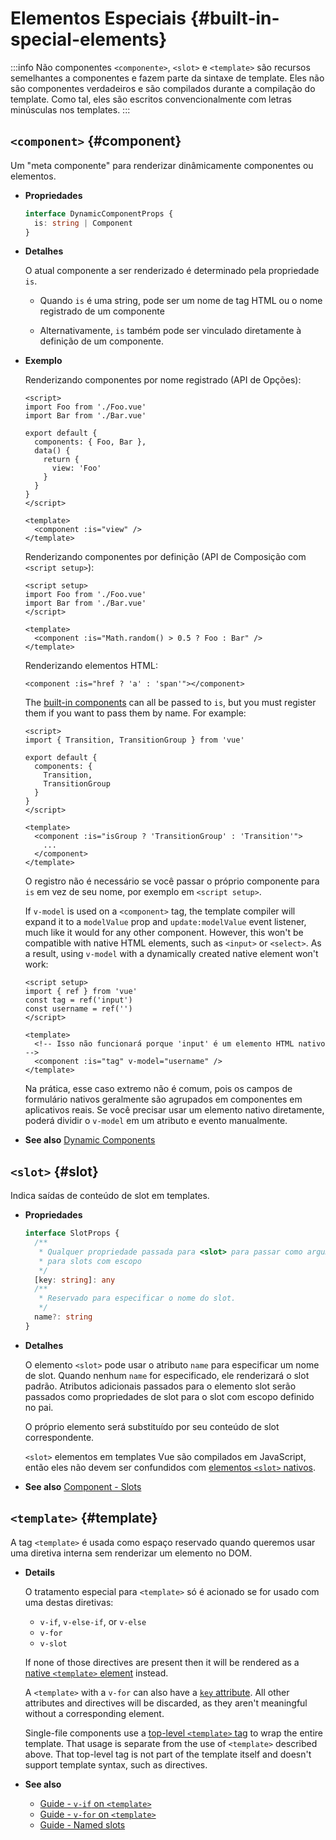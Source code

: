 # Elementos Especiais {#built-in-special-elements}

:::info Não componentes
`<componente>`, `<slot>` e `<template>` são recursos semelhantes a componentes e fazem parte da sintaxe de template. Eles não são componentes verdadeiros e são compilados durante a compilação do template. Como tal, eles são escritos convencionalmente com letras minúsculas nos templates.
:::

## `<component>` {#component}

Um "meta componente" para renderizar dinâmicamente componentes ou elementos.

- **Propriedades**

  ```ts
  interface DynamicComponentProps {
    is: string | Component
  }
  ```

- **Detalhes**

  O atual componente a ser renderizado é determinado pela propriedade `is`.

  - Quando `is` é uma string, pode ser um nome de tag HTML ou o nome registrado de um componente

  - Alternativamente, `is` também pode ser vinculado diretamente à definição de um componente.

- **Exemplo**

  Renderizando componentes por nome registrado (API de Opções):

  ```vue
  <script>
  import Foo from './Foo.vue'
  import Bar from './Bar.vue'

  export default {
    components: { Foo, Bar },
    data() {
      return {
        view: 'Foo'
      }
    }
  }
  </script>

  <template>
    <component :is="view" />
  </template>
  ```

  Renderizando componentes por definição (API de Composição com `<script setup>`):

  ```vue
  <script setup>
  import Foo from './Foo.vue'
  import Bar from './Bar.vue'
  </script>

  <template>
    <component :is="Math.random() > 0.5 ? Foo : Bar" />
  </template>
  ```

  Renderizando elementos HTML:

  ```vue-html
  <component :is="href ? 'a' : 'span'"></component>
  ```

  The [built-in components](./built-in-components) can all be passed to `is`, but you must register them if you want to pass them by name. For example:

  ```vue
  <script>
  import { Transition, TransitionGroup } from 'vue'

  export default {
    components: {
      Transition,
      TransitionGroup
    }
  }
  </script>

  <template>
    <component :is="isGroup ? 'TransitionGroup' : 'Transition'">
      ...
    </component>
  </template>
  ```

  O registro não é necessário se você passar o próprio componente para `is` em vez de seu nome, por exemplo em `<script setup>`.

  If `v-model` is used on a `<component>` tag, the template compiler will expand it to a `modelValue` prop and `update:modelValue` event listener, much like it would for any other component. However, this won't be compatible with native HTML elements, such as `<input>` or `<select>`. As a result, using `v-model` with a dynamically created native element won't work:

  ```vue
  <script setup>
  import { ref } from 'vue'
  const tag = ref('input')
  const username = ref('')
  </script>

  <template>
    <!-- Isso não funcionará porque 'input' é um elemento HTML nativo -->
    <component :is="tag" v-model="username" />
  </template>
  ```

  Na prática, esse caso extremo não é comum, pois os campos de formulário nativos geralmente são agrupados em componentes em aplicativos reais. Se você precisar usar um elemento nativo diretamente, poderá dividir o `v-model` em um atributo e evento manualmente.

- **See also** [Dynamic Components](/guide/essentials/component-basics#dynamic-components)

## `<slot>` {#slot}

Indica saídas de conteúdo de slot em templates.

- **Propriedades**

  ```ts
  interface SlotProps {
    /**
     * Qualquer propriedade passada para <slot> para passar como argumentos
     * para slots com escopo
     */
    [key: string]: any
    /**
     * Reservado para especificar o nome do slot.
     */
    name?: string
  }
  ```

- **Detalhes**

  O elemento `<slot>` pode usar o atributo `name` para especificar um nome de slot. Quando nenhum `name` for especificado, ele renderizará o slot padrão. Atributos adicionais passados ​​para o elemento slot serão passados ​​como propriedades de slot para o slot com escopo definido no pai.

  O próprio elemento será substituído por seu conteúdo de slot correspondente.

  `<slot>` elementos em templates Vue são compilados em JavaScript, então eles não devem ser confundidos com [elementos `<slot>` nativos](https://developer.mozilla.org/en-US/docs/Web/HTML/Element/slot).

- **See also** [Component - Slots](/guide/components/slots)

## `<template>` {#template}

A tag `<template>` é usada como espaço reservado quando queremos usar uma diretiva interna sem renderizar um elemento no DOM.

- **Details**

  O tratamento especial para `<template>` só é acionado se for usado com uma destas diretivas:

  - `v-if`, `v-else-if`, or `v-else`
  - `v-for`
  - `v-slot`

  If none of those directives are present then it will be rendered as a [native `<template>` element](https://developer.mozilla.org/en-US/docs/Web/HTML/Element/template) instead.

  A `<template>` with a `v-for` can also have a [`key` attribute](/api/built-in-special-attributes#key). All other attributes and directives will be discarded, as they aren't meaningful without a corresponding element.

  Single-file components use a [top-level `<template>` tag](/api/sfc-spec#language-blocks) to wrap the entire template. That usage is separate from the use of `<template>` described above. That top-level tag is not part of the template itself and doesn't support template syntax, such as directives.

- **See also**
  - [Guide - `v-if` on `<template>`](/guide/essentials/conditional#v-if-on-template)
  - [Guide - `v-for` on `<template>`](/guide/essentials/list#v-for-on-template)
  - [Guide - Named slots](/guide/components/slots#named-slots)
